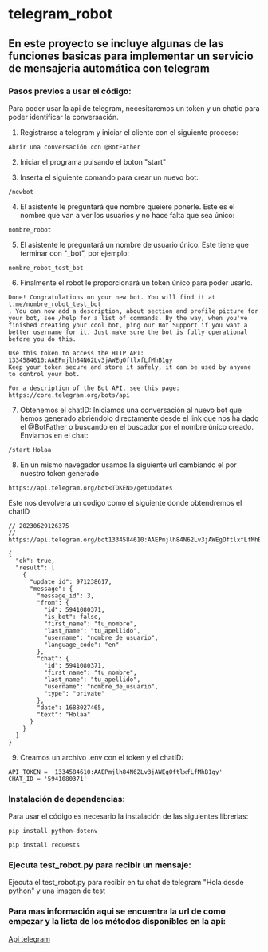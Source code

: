 # telegram_robot
## En este proyecto se incluye algunas de las funciones basicas para implementar un servicio de mensajeria automática con telegram

### Pasos previos a usar el código:

Para poder usar la api de telegram, necesitaremos un token y un chatid para poder identificar la conversación.

1. Registrarse a telegram y iniciar el cliente con el siguiente proceso:
```
Abrir una conversación con @BotFather
```

2. Iniciar el programa pulsando el boton "start"

3. Inserta el siguiente comando para crear un nuevo bot: 
```
/newbot
```
4. El asistente le preguntará que nombre queiere ponerle. Este es el nombre que van a ver los usuarios y no hace falta que sea único:
```
nombre_robot
```

5. El asistente le preguntará un nombre de usuario único. Este tiene que terminar con "_bot", por ejemplo:
```
nombre_robot_test_bot
```

6. Finalmente el robot le proporcionará un token único para poder usarlo.
```
Done! Congratulations on your new bot. You will find it at t.me/nombre_robot_test_bot
. You can now add a description, about section and profile picture for your bot, see /help for a list of commands. By the way, when you've finished creating your cool bot, ping our Bot Support if you want a better username for it. Just make sure the bot is fully operational before you do this.

Use this token to access the HTTP API:
1334584610:AAEPmjlh84N62Lv3jAWEgOftlxfLfMhB1gy
Keep your token secure and store it safely, it can be used by anyone to control your bot.

For a description of the Bot API, see this page: https://core.telegram.org/bots/api
```

7. Obtenemos el chatID:
Iniciamos una conversación al nuevo bot que hemos generado abriéndolo directamente desde el link que nos ha dado el @BotFather o buscando en el buscador por el nombre único creado.
Enviamos en el chat:
```
/start Holaa
```

8. En un mismo navegador usamos la siguiente url cambiando el <token> por nuestro token generado
```
https://api.telegram.org/bot<TOKEN>/getUpdates
```

Este nos devolvera un codigo como el siguiente donde obtendremos el chatID

```
// 20230629126375
// https://api.telegram.org/bot1334584610:AAEPmjlh84N62Lv3jAWEgOftlxfLfMhB1gy/getUpdates

{
  "ok": true,
  "result": [
    {
      "update_id": 971238617,
      "message": {
        "message_id": 3,
        "from": {
          "id": 5941080371,
          "is_bot": false,
          "first_name": "tu_nombre",
          "last_name": "tu_apellido",
          "username": "nombre_de_usuario",
          "language_code": "en"
        },
        "chat": {
          "id": 5941080371,
          "first_name": "tu_nombre",
          "last_name": "tu_apellido",
          "username": "nombre_de_usuario",
          "type": "private"
        },
        "date": 1688027465,
        "text": "Holaa"
      }
    }
  ]
}
```

9. Creamos un archivo .env con el token y el chatID:
```
API_TOKEN = '1334584610:AAEPmjlh84N62Lv3jAWEgOftlxfLfMhB1gy'
CHAT_ID = '5941080371'
```
### Instalación de dependencias:
Para usar el código es necesario la instalación de las siguientes librerias:
```
pip install python-dotenv
```

```
pip install requests
```

### Ejecuta test_robot.py para recibir un mensaje:
Ejecuta el test_robot.py para recibir en tu chat de telegram "Hola desde python" y una imagen de test

### Para mas información aqui se encuentra la url de como empezar y la lista de los métodos disponibles en la api:
[Api telegram](https://core.telegram.org/bots/api#available-methods)